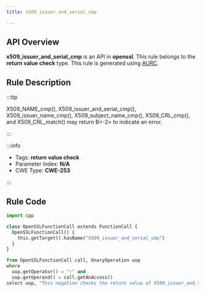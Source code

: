 ```yaml
---
title: x509_issuer_and_serial_cmp

---
```



## API Overview
**x509_issuer_and_serial_cmp** is an API in **openssl**. This rule belongs to the **return value check** type. This rule is generated using [AURC](../../tools/AURC).
## Rule Description

:::tip

X509_NAME_cmp(), X509_issuer_and_serial_cmp(), X509_issuer_name_cmp(), X509_subject_name_cmp(), X509_CRL_cmp(), and X509_CRL_match() may return B\<-2\> to indicate an error.

:::

:::info

- Tags: **return value check**
- Parameter Index: **N/A**
- CWE Type: **CWE-253**

:::

## Rule Code
```python
import cpp

class OpenSSLFunctionCall extends FunctionCall {
  OpenSSLFunctionCall() {
    this.getTarget().hasName("X509_issuer_and_serial_cmp")
  }
}

from OpenSSLFunctionCall call, UnaryOperation uop
where
  uop.getOperator() = "!" and
  uop.getOperand() = call.getAnAccess()
select uop, "This negation checks the return value of X509_issuer_and_serial_cmp."
```